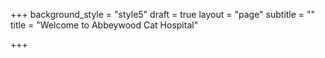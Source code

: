 +++
background_style = "style5"
draft = true
layout = "page"
subtitle = ""
title = "Welcome to Abbeywood Cat Hospital"

+++
